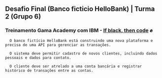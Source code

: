 ## Desafio Final (Banco ficticio HelloBank) | Turma 2 (Grupo 6)
### Treinamento Gama Academy com IBM - [If black, then code](https://ifblackthencode.corporate.gama.academy/) :fist_raised:

```
  O banco fictício HelloBank está construindo uma nova plataforma e precisa de uma API para gerenciar as transações.
  
  O sistema deve permitir cadastro de novos clientes, incluindo dados pessoais e dados para contato. 
  
  O cliente deve ser atrelado a uma conta bancária e registrar histórico de transações entre as contas.

```



